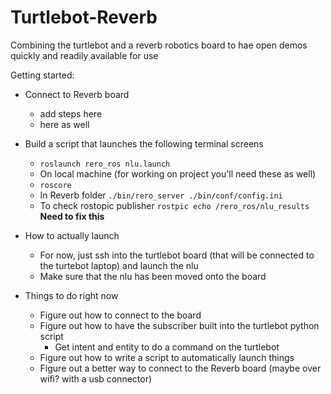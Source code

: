 # Turtlebot-Reverb
Combining the turtlebot and a reverb robotics board to hae open demos quickly and readily available for use

Getting started:
- Connect to Reverb board
  - add steps here
  - here as well

- Build a script that launches the following terminal screens
  - `` roslaunch rero_ros nlu.launch ``
  - On local machine (for working on project you'll need these as well)
  - `` roscore ``
  - In Reverb folder `` ./bin/rero_server ./bin/conf/config.ini ``
  - To check rostopic publisher `` rostpic echo /rero_ros/nlu_results `` **Need to fix this**

- How to actually launch
  - For now, just ssh into the turtlebot board (that will be connected to the turtebot laptop) and launch the nlu
  - Make sure that the nlu has been moved onto the board

- Things to do right now
  - Figure out how to connect to the board
  - Figure out how to have the subscriber built into the turtlebot python script
    - Get intent and entity to do a command on the turtlebot
  - Figure out how to write a script to automatically launch things
  - Figure out a better way to connect to the Reverb board (maybe over wifi? with a usb connector)
